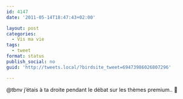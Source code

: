 ```yaml
---
id: 4147
date: '2011-05-14T18:47:43+02:00'

layout: post
categories:
  - Vis ma vie
tags:
  - tweet
format: status
publish_social: no
guid: 'http://tweets.local/?birdsite_tweet=69473986026807296'

---
```


@tbnv j’étais à ta droite pendant le débat sur les thèmes premium.. 🙂